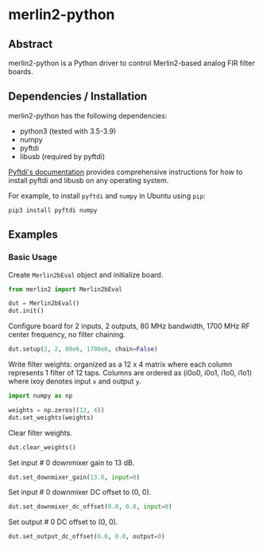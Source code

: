 # merlin2-python

## Abstract

merlin2-python is a Python driver to control Merlin2-based analog FIR filter boards.

## Dependencies / Installation

merlin2-python has the following dependencies:
* python3 (tested with 3.5-3.9)
* numpy
* pyftdi
* libusb  (required by pyftdi)

[Pyftdi's documentation](https://eblot.github.io/pyftdi/installation.html) provides comprehensive
instructions for how to install pyftdi and libusb on any operating system.

For example, to install `pyftdi` and `numpy` in Ubuntu using `pip`:
``` text
pip3 install pyftdi numpy
```

## Examples

### Basic Usage
Create `Merlin2bEval` object and initialize board.
```python
from merlin2 import Merlin2bEval

dut = Merlin2bEval()
dut.init()
```
Configure board for 2 inputs, 2 outputs, 80 MHz bandwidth, 1700 MHz RF center frequency, no filter chaining.
```python
dut.setup(2, 2, 80e6, 1700e6, chain=False)
```
Write filter weights: organized as a 12 x 4 matrix where each column represents 1 filter of 12 taps. Columns are ordered as (i0o0, i0o1, i1o0, i1o1) where ixoy denotes input `x` and output `y`.
```python
import numpy as np

weights = np.zeros((12, 4))
dut.set_weights(weights)
```
Clear filter weights.
```python
dut.clear_weights()
```
Set input # 0 downmixer gain to 13 dB.
```python
dut.set_downmixer_gain(13.0, input=0)
```
Set input # 0 downmixer DC offset to (0, 0).
```python
dut.set_downmixer_dc_offset(0.0, 0.0, input=0)
```
Set output # 0 DC offset to (0, 0).
```python
dut.set_output_dc_offset(0.0, 0.0, output=0)
```